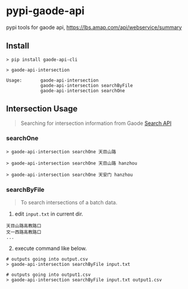 # pypi-gaode-api
pypi tools for gaode api, https://lbs.amap.com/api/webservice/summary

## Install

```shell
> pip install gaode-api-cli

> gaode-api-intersection

Usage:       gaode-api-intersection
             gaode-api-intersection searchByFile
             gaode-api-intersection searchOne
```

## Intersection Usage
> Searching for intersection information from Gaode [Search API](https://lbs.amap.com/api/webservice/guide/api/search/?)

### searchOne

```shell
> gaode-api-intersection searchOne 天目山路

> gaode-api-intersection searchOne 天目山路 hanzhou

> gaode-api-intersection searchOne 天安门 hanzhou
```

### searchByFile
> To search intersections of a batch data.

1. edit `input.txt` in current dir.

```
天目山路高教路口
文一西路高教路口
...
```

2. execute command like below.

```shell
# outputs going into output.csv
> gaode-api-intersection searchByFile input.txt

# outputs going into output1.csv
> gaode-api-intersection searchByFile input.txt output1.csv
```


